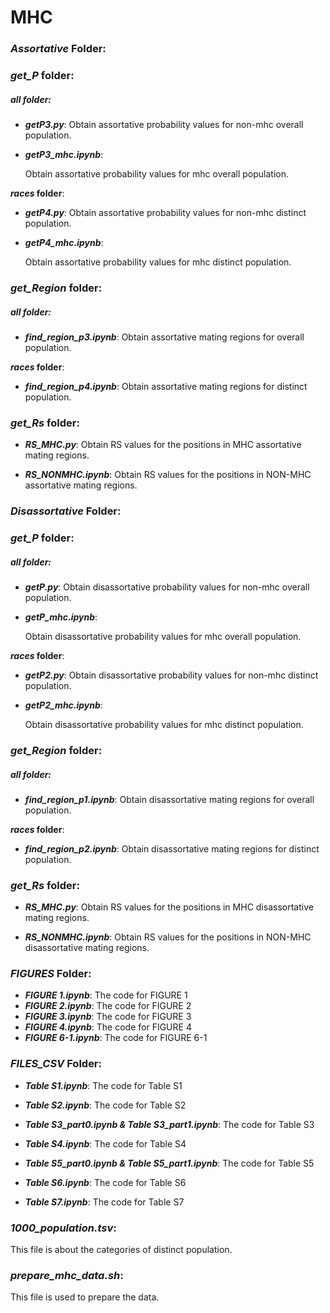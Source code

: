 #   					MHC

### *Assortative* Folder:

### *get_P* folder:

##### *all* folder:

- ***getP3.py***:
  Obtain assortative probability values for non-mhc overall population.

- ***getP3_mhc.ipynb***:

  Obtain assortative probability values for mhc overall population.

***races* folder**:

- ***getP4.py***:
  Obtain assortative probability values for non-mhc distinct population.

- ***getP4_mhc.ipynb***:

  Obtain assortative probability values for mhc distinct population.

### *get_Region* folder:

##### *all* folder:

- ***find_region_p3.ipynb***:
  Obtain assortative mating regions for overall population.

***races* folder**:

- ***find_region_p4.ipynb***:
  Obtain assortative mating regions for distinct population.

### *get_Rs* folder:

- ***RS_MHC.py***:
  Obtain RS values for the positions in MHC assortative mating regions.

- ***RS_NONMHC.ipynb***:
  Obtain RS values for the positions in NON-MHC assortative mating regions.

  

### *Disassortative* Folder:

### *get_P* folder:

##### *all* folder:

- ***getP.py***:
  Obtain disassortative probability values for non-mhc overall population.

- ***getP_mhc.ipynb***:

  Obtain disassortative probability values for mhc overall population.

***races* folder**:

- ***getP2.py***:
  Obtain disassortative probability values for non-mhc distinct population.

- ***getP2_mhc.ipynb***:

  Obtain disassortative probability values for mhc distinct population.

### *get_Region* folder:

##### *all* folder:

- ***find_region_p1.ipynb***:
  Obtain disassortative mating regions for overall population.

***races* folder**:

- ***find_region_p2.ipynb***:
  Obtain disassortative mating regions for distinct population.

### *get_Rs* folder:

- ***RS_MHC.py***:
  Obtain RS values for the positions in MHC disassortative mating regions.

- ***RS_NONMHC.ipynb***:
  Obtain RS values for the positions in NON-MHC disassortative mating regions.

### *FIGURES* Folder:

- ***FIGURE 1.ipynb***:
  The code for FIGURE 1
- ***FIGURE  2.ipynb***:
  The code for FIGURE 2
- ***FIGURE 3.ipynb***:
  The code for FIGURE 3
- ***FIGURE 4.ipynb***:
  The code for FIGURE 4
- ***FIGURE 6-1.ipynb***:
  The code for FIGURE 6-1

### *FILES_CSV* Folder:

- ***Table S1.ipynb***:
  The code for Table S1

- ***Table S2.ipynb***:
  The code for Table S2

- ***Table S3_part0.ipynb & Table S3_part1.ipynb***:
  The code for Table S3

- ***Table S4.ipynb***:
  The code for Table S4

- ***Table S5_part0.ipynb & Table S5_part1.ipynb***:
  The code for Table S5

- ***Table S6.ipynb***:
  The code for Table S6

- ***Table S7.ipynb***:
  The code for Table S7

  


### *1000_population.tsv*:
This file is about the categories of distinct population.

### *prepare_mhc_data.sh*:
This file is used to prepare the data.


















